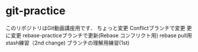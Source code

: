 # git-practice
このリポジトリはGit動画講座用です．
ちょっと変更
Conflictブランチで変更
更に変更
rebase-practiceブランチで更新(Rebase コンフリクト用)
rebase pull用
stash練習（2nd change)
ブランチの理解用練習(1st)
